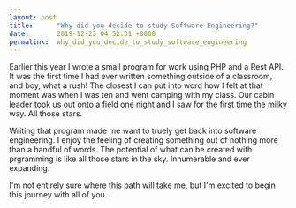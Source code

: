 ```yaml
---
layout: post
title:      "Why did you decide to study Software Engineering?"
date:       2019-12-23 04:52:31 +0000
permalink:  why_did_you_decide_to_study_software_engineering
---
```



Earlier this year I wrote a small program for work using PHP and a Rest API. It was the first time I had ever written something outside of a classroom, and boy, what a rush! The closest I can put into word how I felt at that moment was when I was ten and went camping with my class. Our cabin leader took us out onto a field one night and I saw for the first time the milky way. All those stars.

Writing that program made me want to truely get back into software engineering. I enjoy the feeling of creating something out of nothing more than a handful of words. The potential of what can be created with prgramming is like all those stars in the sky. Innumerable and ever expanding.

I'm not entirely sure where this path will take me, but I'm excited to begin this journey with all of you.
